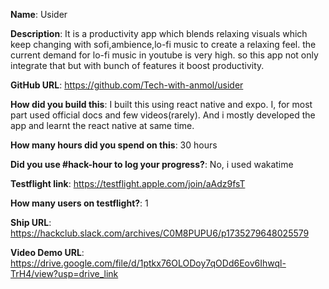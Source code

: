 **Name**: Usider

**Description**: It is a productivity app which blends relaxing visuals which keep changing with sofi,ambience,lo-fi music to create a relaxing feel.
the current demand for lo-fi music in youtube is very high. so this app not only integrate that but with bunch of features it boost productivity.

**GitHub URL**: https://github.com/Tech-with-anmol/usider

**How did you build this**: I built this using react native and expo. I, for most part used official docs and few videos(rarely). And i mostly developed the app and learnt the react native at same time.

**How many hours did you spend on this**: 30 hours

**Did you use #hack-hour to log your progress?**: No, i used wakatime

**Testflight link**: https://testflight.apple.com/join/aAdz9fsT

**How many users on testflight?**: 1

**Ship URL**: https://hackclub.slack.com/archives/C0M8PUPU6/p1735279648025579

**Video Demo URL**: https://drive.google.com/file/d/1ptkx76OLODoy7qODd6Eov6Ihwql-TrH4/view?usp=drive_link
